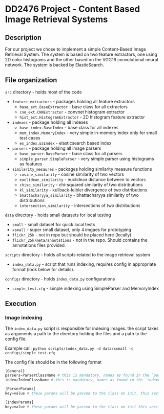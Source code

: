 # DD2476 Project - Content Based Image Retrieval Systems

## Description
For our project we chose to implement a simple Content-Based Image Retrieval System.
The system is based on two feature extractors, one using 2D color histograms and the other based on the VGG16 convolutional neural network. The system is backed by ElasticSearch.

## File organization

`src` directory - holds most of the code
- `feature_extractors` - packages holding all feature extractors
  - `base_ext.BaseExtractor` - base class for all extractors
  - `cnn_ext.CNNExtractor` - convnet histogram extractor
  - `hist_ext.HistogramExtractor` - 2D histogram feature extractor
- `indexes` - package holding all indexes
  - `base_index.BaseIndex` - base class for all indexes
  - `mem_index.MemoryIndex` - very simple in-memory index only for small test cases
  - `es_index.ESIndex` - elasticsearch based index
- `parsers` - package holding all image parsers
  - `base_parser.BaseParser` - base class for all parsers
  - `simple_parser.SimpleParser` - very simple parser using histograms as features
- `similarity_mesaures` - packages holding similarity measure functions
  - `cosine_similarity` - cosine similarity of two vectors
  - `euclidean_similarity` - euclidean distance between to vectors
  - `chisq_similarity` - chi-squared similarity of two distributions
  - `kl_similarity` - kullback-leibler divergence of two distributions
  - `bhattacharyya_similarity` - bhattacharyya similarity of two distributions
  - `intersection_similarity` - intersections of two distributions

`data` directory - holds small datasets for local testing
- `small` - small dataset for quick local tests
- `xsmall` - super small dataset, only 4 imgaes for prototyping
- `flickr_25k` - not in repo but should be placed here (locally)
- `flickr_25k/meta/annotations` - not in the repo. Should contains the annotations files provided.

`scripts` directory - holds all scripts related to the image retrieval system
- `index_data.py` - script that runs indexing, requires config in appropriate format (look below for details).

`configs` directory - holds `index_data.py` configurations
- `simple_test.cfg` - simple indexing using SimpleParser and MemoryIndex

## Execution
### Image indexing
The `index_data.py` script is responsible for indexing images. the script takes as arguments a path to the directory holding the files and a path to the config file.

Example call: `python scripts/index_data.py -d data/xsmall -c configs/simple_test.cfg`

The config file should be in the following format
```python
[General]
parsers=ParserClassName # this is mandatory, names as found in the `parsers` package (without package prefix)
index=IndexClassName # this is mandatory, names as found in the `indexes` package (without package prefix)

[ParserParams]
key=value # these params will be passed to the class on init, this section can be empty

[IndexParams]
key=value # these params will be passed to the class on init this section can be empty
```
